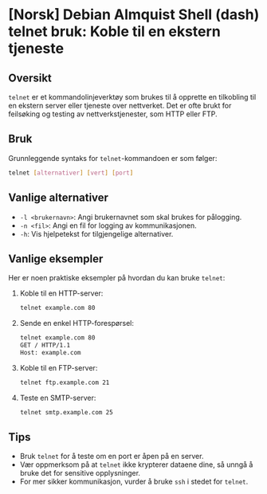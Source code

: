 # [Norsk] Debian Almquist Shell (dash) telnet bruk: Koble til en ekstern tjeneste

## Oversikt
`telnet` er et kommandolinjeverktøy som brukes til å opprette en tilkobling til en ekstern server eller tjeneste over nettverket. Det er ofte brukt for feilsøking og testing av nettverkstjenester, som HTTP eller FTP.

## Bruk
Grunnleggende syntaks for `telnet`-kommandoen er som følger:

```bash
telnet [alternativer] [vert] [port]
```

## Vanlige alternativer
- `-l <brukernavn>`: Angi brukernavnet som skal brukes for pålogging.
- `-n <fil>`: Angi en fil for logging av kommunikasjonen.
- `-h`: Vis hjelpetekst for tilgjengelige alternativer.

## Vanlige eksempler
Her er noen praktiske eksempler på hvordan du kan bruke `telnet`:

1. Koble til en HTTP-server:
   ```bash
   telnet example.com 80
   ```

2. Sende en enkel HTTP-forespørsel:
   ```bash
   telnet example.com 80
   GET / HTTP/1.1
   Host: example.com
   ```

3. Koble til en FTP-server:
   ```bash
   telnet ftp.example.com 21
   ```

4. Teste en SMTP-server:
   ```bash
   telnet smtp.example.com 25
   ```

## Tips
- Bruk `telnet` for å teste om en port er åpen på en server.
- Vær oppmerksom på at `telnet` ikke krypterer dataene dine, så unngå å bruke det for sensitive opplysninger.
- For mer sikker kommunikasjon, vurder å bruke `ssh` i stedet for `telnet`.